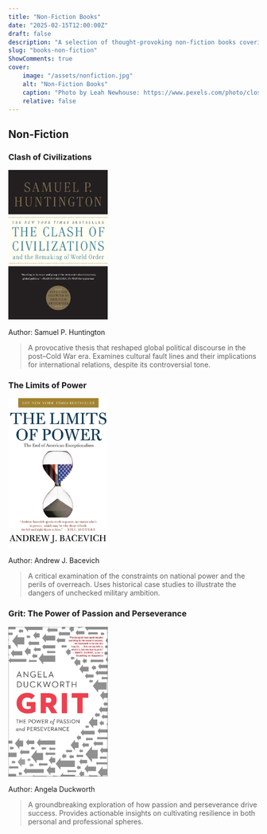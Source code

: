 ```yaml
---
title: "Non-Fiction Books"
date: "2025-02-15T12:00:00Z"
draft: false
description: "A selection of thought-provoking non-fiction books covering politics, history, and personal development."
slug: "books-non-fiction"
ShowComments: true
cover:
    image: "/assets/nonfiction.jpg"
    alt: "Non-Fiction Books"
    caption: "Photo by Leah Newhouse: https://www.pexels.com/photo/close-up-photo-of-gray-typewriter-952594/"
    relative: false
---
```


<link rel="stylesheet" href="css/extended/z_custom.css">

<div class="book-container">

## <span class="book-title-main">Non-Fiction</span>

### <span class="book-subtitle">Clash of Civilizations</span>
<div class="book-cover">
  <img src="/assets/clash.jpg" alt="Clash of Civilizations Cover" width="200" height="300">
</div>
<p class="author">Author: Samuel P. Huntington</p>
<blockquote class="review">
A provocative thesis that reshaped global political discourse in the post–Cold War era. Examines cultural fault lines and their implications for international relations, despite its controversial tone.
</blockquote>

### <span class="book-subtitle">The Limits of Power</span>
<div class="book-cover">
  <img src="/assets/limitofpower.jpg" alt="The Limits of Power Cover" width="200" height="300">
</div>
<p class="author">Author: Andrew J. Bacevich</p>
<blockquote class="review">
A critical examination of the constraints on national power and the perils of overreach. Uses historical case studies to illustrate the dangers of unchecked military ambition.
</blockquote>

### <span class="book-subtitle">Grit: The Power of Passion and Perseverance</span>
<div class="book-cover">
  <img src="/assets/gritpower.jpg" alt="Grit: The Power of Passion and Perseverance Cover" width="200" height="300">
</div>
<p class="author">Author: Angela Duckworth</p>
<blockquote class="review">
A groundbreaking exploration of how passion and perseverance drive success. Provides actionable insights on cultivating resilience in both personal and professional spheres.
</blockquote>

</div>
